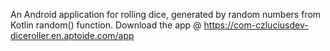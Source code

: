 An Android application for rolling dice, generated by random numbers from Kotlin random() function.
Download the app @ https://com-czluciusdev-diceroller.en.aptoide.com/app